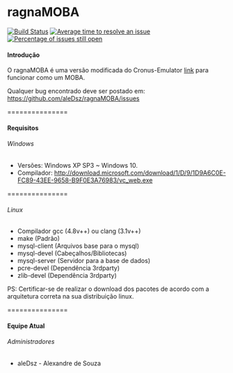 ragnaMOBA
===============

[![Build Status](https://travis-ci.org/aleDsz/ragnaMOBA.png?branch=master)](https://travis-ci.org/aleDsz/ragnaMOBA) [![Average time to resolve an issue](http://isitmaintained.com/badge/resolution/aleDsz/ragnaMOBA.svg)](http://isitmaintained.com/project/aleDsz/ragnaMOBA "Average time to resolve an issue") [![Percentage of issues still open](http://isitmaintained.com/badge/open/aleDsz/ragnaMOBA.svg)](http://isitmaintained.com/project/aleDsz/ragnaMOBA "Percentage of issues still open")

#### Introdução

O ragnaMOBA é uma versão modificada do Cronus-Emulator [link](https://github.com/Cronus-Emulator/Cronus) para funcionar como um MOBA.

Qualquer bug encontrado deve ser postado em: https://github.com/aleDsz/ragnaMOBA/issues

===============
#### Requisitos

###### Windows
- Versões: Windows XP SP3 ~ Windows 10.
- Compilador: http://download.microsoft.com/download/1/D/9/1D9A6C0E-FC89-43EE-9658-B9F0E3A76983/vc_web.exe

===============

###### Linux
 - Compilador gcc (4.8v++) ou clang (3.1v++) 
 - make (Padrão)
 - mysql-client (Arquivos base para o mysql)
 - mysql-devel (Cabeçalhos/Bibliotecas)
 - mysql-server (Servidor para a base de dados)
 - pcre-devel (Dependência 3rdparty)
 - zlib-devel (Dependência 3rdparty)
 
PS: Certificar-se de realizar o download dos pacotes de acordo com a arquitetura correta na sua distribuição linux.

===============
#### Equipe Atual

###### Administradores
- aleDsz	   - Alexandre de Souza